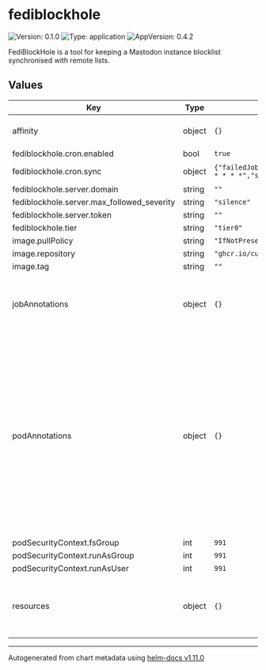 # fediblockhole

![Version: 0.1.0](https://img.shields.io/badge/Version-0.1.0-informational?style=flat-square) ![Type: application](https://img.shields.io/badge/Type-application-informational?style=flat-square) ![AppVersion: 0.4.2](https://img.shields.io/badge/AppVersion-0.4.2-informational?style=flat-square)

FediBlockHole is a tool for keeping a Mastodon instance blocklist synchronised with remote lists.

## Values

| Key | Type | Default | Description |
|-----|------|---------|-------------|
| affinity | object | `{}` | Affinity for all pods unless overwritten |
| fediblockhole.cron.enabled | bool | `true` |  |
| fediblockhole.cron.sync | object | `{"failedJobsHistoryLimit":1,"schedule":"0 * * * *","successfulJobsHistoryLimit":3}` | run `fediblock-sync` every hour |
| fediblockhole.server.domain | string | `""` |  |
| fediblockhole.server.max_followed_severity | string | `"silence"` |  |
| fediblockhole.server.token | string | `""` |  |
| fediblockhole.tier | string | `"tier0"` |  |
| image.pullPolicy | string | `"IfNotPresent"` |  |
| image.repository | string | `"ghcr.io/cunningpike/fediblockhole"` |  |
| image.tag | string | `""` |  |
| jobAnnotations | object | `{}` | The annotations set with jobAnnotations will be added to all job pods. |
| podAnnotations | object | `{}` | Kubernetes manages pods for jobs and pods for deployments differently, so you might need to apply different annotations to the two different sets of pods. The annotations set with podAnnotations will be added to all deployment-managed pods. |
| podSecurityContext.fsGroup | int | `991` |  |
| podSecurityContext.runAsGroup | int | `991` |  |
| podSecurityContext.runAsUser | int | `991` |  |
| resources | object | `{}` | Default resources for all Deployments and jobs unless overwritten |

----------------------------------------------
Autogenerated from chart metadata using [helm-docs v1.11.0](https://github.com/norwoodj/helm-docs/releases/v1.11.0)

